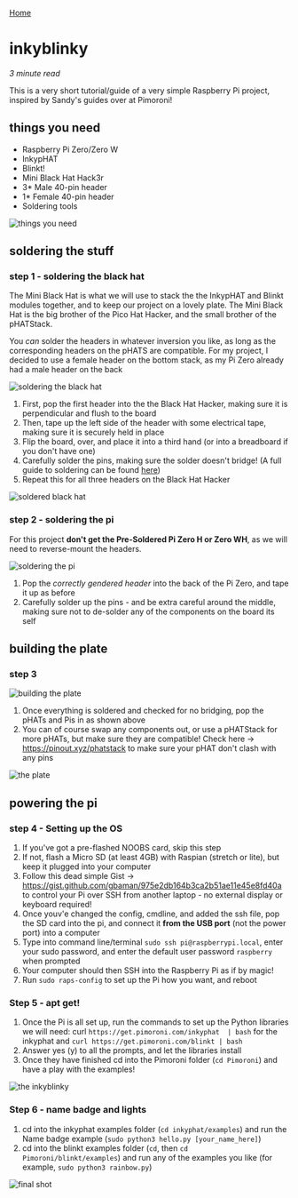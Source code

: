 [Home](http://3h4.uk)
# inkyblinky
*3 minute read*

This is a very short tutorial/guide of a very simple Raspberry Pi project, inspired by Sandy's guides over at Pimoroni!

## things you need
- Raspberry Pi Zero/Zero W
- InkypHAT
- Blinkt!
- Mini Black Hat Hack3r
- 3* Male 40-pin header
- 1* Female 40-pin header
- Soldering tools

![things you need](https://github.com/3hundred4teen/3hundred4teen/blob/master/inkyblinky-1.jpg "things you need")

## soldering the stuff
### step 1 - soldering the black hat
The Mini Black Hat is what we will use to stack the the InkypHAT and Blinkt modules together, and to keep our project on a lovely plate. The Mini Black Hat is the big brother of the Pico Hat Hacker, and the small brother of the pHATStack.

You *can* solder the headers in whatever inversion you like, as long as the corresponding headers on the pHATS are compatible. For my project, I decided to use a female header on the bottom stack, as my Pi Zero already had a male header on the back

![soldering the black hat](https://github.com/3hundred4teen/3hundred4teen/blob/master/inkyblinky-4.jpeg "soldering the black hat")

1. First, pop the first header into the the Black Hat Hacker, making sure it is perpendicular and flush to the board
2. Then, tape up the left side of the header with some electrical tape, making sure it is securely held in place
3. Flip the board, over, and place it into a third hand (or into a breadboard if you don't have one)
4. Carefully solder the pins, making sure the solder doesn't bridge! (A full guide to soldering can be found [here](https://learn.pimoroni.com/tutorial/sandyj/the-ultimate-guide-to-soldering))
5. Repeat this for all three headers on the Black Hat Hacker

![soldered black hat](https://github.com/3hundred4teen/3hundred4teen/blob/master/inkyblinky-3.jpeg "soldered the black hat")

### step 2 - soldering the pi
For this project **don't get the Pre-Soldered Pi Zero H or Zero WH**, as we will need to reverse-mount the headers.

![soldering the pi](https://github.com/3hundred4teen/3hundred4teen/blob/master/inkyblinky-5.jpg "soldering the pi")

1. Pop the *correctly gendered header* into the back of the Pi Zero, and tape it up as before
2. Carefully solder up the pins - and be extra careful around the middle, making sure not to de-solder any of the components on the board its self

## building the plate
### step 3 

![building the plate](https://github.com/3hundred4teen/3hundred4teen/blob/master/inkyblinky-6.jpg "building the plate")

1. Once everything is soldered and checked for no bridging, pop the pHATs and Pis in as shown above
2. You can of course swap any components out, or use a pHATStack for more pHATs, but make sure they are compatible! Check here -> https://pinout.xyz/phatstack to make sure your pHAT don't clash with any pins

![the plate](https://github.com/3hundred4teen/3hundred4teen/blob/master/inkyblinky-7.jpg "the plate")

## powering the pi
### step 4 - Setting up the OS
1. If you've got a pre-flashed NOOBS card, skip this step
2. If not, flash a Micro SD (at least 4GB) with Raspian (stretch or lite), but keep it plugged into your computer
3. Follow this dead simple Gist -> https://gist.github.com/gbaman/975e2db164b3ca2b51ae11e45e8fd40a to control your Pi over SSH from another laptop - no external display or keyboard required!
4. Once youv'e changed the config, cmdline, and added the ssh file, pop the SD card into the pi, and connect it **from the USB port** (not the power port) into a computer
5. Type into command line/terminal `sudo ssh pi@raspberrypi.local`, enter your sudo password, and enter the default user password `raspberry` when prompted
6. Your computer should then SSH into the Raspberry Pi as if by magic!
7. Run `sudo raps-config` to set up the Pi how you want, and reboot

### Step 5 - apt get!
1. Once the Pi is all set up, run the commands to set up the Python libraries we will need: curl `https://get.pimoroni.com/inkyphat  | bash` for the inkyphat and `curl https://get.pimoroni.com/blinkt | bash`
2. Answer yes (y) to all the prompts, and let the libraries install
3. Once they have finished cd into the Pimoroni folder (`cd Pimoroni`) and have a play with the examples!

![the inkyblinky](https://github.com/3hundred4teen/3hundred4teen/blob/master/inkyblinky-9.jpeg "the inkyblinky")

### Step 6 - name badge and lights
1. cd into the inkyphat examples folder (`cd inkyphat/examples`) and run the Name badge example (`sudo python3 hello.py [your_name_here]`)
2. cd into the blinkt examples folder (`cd`, then `cd Pimoroni/blinkt/examples`) and run any of the examples you like (for example, `sudo python3 rainbow.py`)

![final shot](https://github.com/3hundred4teen/3hundred4teen/blob/master/inkyblinky-10.jpg "final shot")
